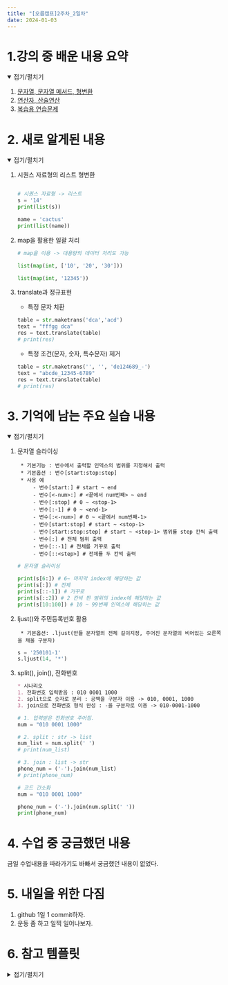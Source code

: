 ```yaml
---
title: "[오름캠프]2주차_2일차"
date: 2024-01-03
---
```


# 1.강의 중 배운 내용 요약

<details open>
<summary>접기/펼치기</summary>
<div markdown="1">  

1. [문자열, 문자열 메서드, 형변환](https://colab.research.google.com/drive/1mzWX7l9CbUD52CH2nq7a0bz9FSguLb9D?usp=sharing)
2. [연산자, 산술연산](https://colab.research.google.com/drive/1PAf-S7EuVzv4HEJqJx_XyCI5sOvJRn8t?usp=sharing)
3. [복습용 연습문제](https://colab.research.google.com/drive/1_4qvmeaYzlMBqPBloMns-16A106Bg1jl?usp=sharing)
    
</div>
</details>

# 2. 새로 알게된 내용

<details open>
<summary>접기/펼치기</summary>
<div markdown="1">  

1. 시퀀스 자료형의 리스트 형변환

    ```python
    
    # 시퀀스 자료형 -> 리스트
    s = '14'
    print(list(s))

    name = 'cactus'
    print(list(name))

    ```

2. map을 활용한 일괄 처리

    ```python
    # map을 이용 -> 대용량의 데이터 처리도 가능
    
    list(map(int, ['10', '20', '30']))

    list(map(int, '12345'))

    ```

3. translate과 정규표현

    - 특정 문자 치환

    ```python
    table = str.maketrans('dca','acd')
    text = "fffgg dca"
    res = text.translate(table)
    # print(res)
    ```

    - 특정 조건(문자, 숫자, 특수문자) 제거
    ```python
    table = str.maketrans('', '', 'de124689_-')
    text = "abcde_12345-6789"
    res = text.translate(table)
    # print(res)
    ```

</div>
</details>

# 3. 기억에 남는 주요 실습 내용

<details open>
<summary>접기/펼치기</summary>
<div markdown="1">  

1. 문자열 슬라이싱

        * 기본기능 : 변수에서 출력할 인덱스의 범위를 지정해서 출력
        * 기본옵션 : 변수[start:stop:step]
        * 사용 예
            - 변수[start:] # start ~ end
            - 변수[<-num>:] # <끝에서 num번째> ~ end
            - 변수[:stop] # 0 ~ <stop-1>
            - 변수[:-1] # 0 ~ <end-1>
            - 변수[:<-num>] # 0 ~ <끝에서 num번째-1>
            - 변수[start:stop] # start ~ <stop-1>
            - 변수[start:stop:step] # start ~ <stop-1> 범위를 step 칸씩 출력
            - 변수[:] # 전체 범위 출력
            - 변수[::-1] # 전체를 거꾸로 출력
            - 변수[::<step>] # 전체를 두 칸씩 출력

    ```python
    # 문자열 슬라이싱
    
    print(s[6:]) # 6~ 마지막 index에 해당하는 값
    print(s[:]) # 전체
    print(s[::-1]) # 거꾸로
    print(s[::2]) # 2 칸씩 띈 범위의 index에 해당하는 값
    print(s[10:100]) # 10 ~ 99번째 인덱스에 해당하는 값

    ```

2. ljust()와 주민등록번호 활용

        * 기본옵션: .ljust(만들 문자열의 전체 길이지정, 주어진 문자열의 비어있는 오른쪽을 채울 구분자)

    ```python
    s = '250101-1'
    s.ljust(14, '*')
    ```

3. split(), join(), 전화번호

    ```markdown
    * 시나리오
    1. 전화번호 입력받음 : 010 0001 1000
    2. split으로 숫자로 분리 : 공백을 구분자 이용 -> 010, 0001, 1000
    3. join으로 전화번호 형식 완성 : -을 구분자로 이용 -> 010-0001-1000
    ```

    ```python
    # 1. 입력받은 전화번호 주어짐.
    num = "010 0001 1000"

    # 2. split : str -> list
    num_list = num.split(' ')
    # print(num_list)
    
    # 3. join : list -> str
    phone_num = ('-').join(num_list)
    # print(phone_num)
    ```

    ```python
    # 코드 간소화
    num = "010 0001 1000"

    phone_num = ('-').join(num.split(' '))
    print(phone_num)
    ```

</div>
</details>

# 4. 수업 중 궁금했던 내용
금일 수업내용을 따라가기도 바빠서 궁금했던 내용이 없었다.

# 5. 내일을 위한 다짐
1. github 1일 1 commit하자.
2. 운동 좀 하고 일찍 일어나보자.

# 6. 참고 템플릿

<details close>
<summary>접기/펼치기</summary>
<div markdown="1">
    
    [오늘 강의 요약 정리] - 오늘 어떤 것을 배웠나요?

    [오늘의 발견] - 오늘 배웠던 것 중에 처음 알았던 것은 어떤 것이 있었나요?

    [오늘의 실습] - 실습때 했던 코드를 첨부하는 것을 추천드립니다.

    [오늘의 질문] - 이해가 가지 않았다던가? 추가적으로 궁금한 것을 정리해보세요.

    [오늘의 복습] - 남은 시간 동안 어떻게 복습할 것인지?

    [내일을 위한 다짐] - 개인적인 피드백을 적어보고, 중간에 마음이 꺾이지 않기 위해 나의 다짐을 적어보고, 오늘을 정리해봅시다.

</div>
</details>
